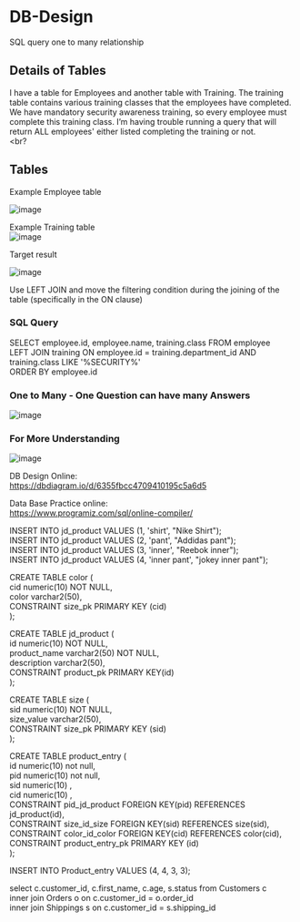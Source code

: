 # DB-Design

SQL query one to many relationship

## Details of Tables

I have a table for Employees and another table with Training. The training table contains various training classes that the employees have completed. 
We have mandatory security awareness training, so every employee must complete this training class. 
I’m having trouble running a query that will return ALL employees' either listed completing the training or not. <br><br?

## Tables

Example Employee table <br>

![image](https://user-images.githubusercontent.com/115500959/196854126-5549b43a-e66d-4449-8200-a5f2b5463fa3.png)


Example Training table <br>
![image](https://user-images.githubusercontent.com/115500959/196855229-5857bf55-bfb1-4343-b550-d2f696e42ef5.png)
 <br>

Target result <br>

![image](https://user-images.githubusercontent.com/115500959/196855309-a8f4202b-7207-4ebb-b2e5-57040ce69132.png)<br>

Use LEFT JOIN and move the filtering condition during the joining of the table (specifically in the ON clause)

### SQL Query

SELECT  employee.id, employee.name, training.class FROM  employee    <br>
        LEFT JOIN training ON employee.id = training.department_id AND training.class LIKE '%SECURITY%' <br>
        ORDER  BY employee.id <br>

### One to Many - One Question can have many Answers
![image](https://user-images.githubusercontent.com/115500959/196873943-1442d031-2bf8-4650-a120-311b0794e005.png)

### For More Understanding
![image](https://user-images.githubusercontent.com/115500959/197506878-7090ac99-94d9-405a-b16a-62091a8856f5.png)

DB Design Online: <br>
https://dbdiagram.io/d/6355fbcc4709410195c5a6d5 <br>

Data Base Practice online: <br>
https://www.programiz.com/sql/online-compiler/ <br>

INSERT INTO jd_product VALUES (1, 'shirt', "Nike Shirt");<br>
INSERT INTO jd_product VALUES (2, 'pant', "Addidas pant");<br>
INSERT INTO jd_product VALUES (3, 'inner', "Reebok inner");<br>
INSERT INTO jd_product VALUES (4, 'inner pant', "jokey inner pant");<br>


CREATE TABLE color ( <br>
  cid numeric(10) NOT NULL,   <br>
  color varchar2(50), <br>
  CONSTRAINT size_pk PRIMARY KEY (cid)<br>
); <br>

CREATE TABLE jd_product ( <br>
  id numeric(10) NOT NULL,  <br>
  product_name varchar2(50) NOT NULL,  <br>
  description varchar2(50), <br>
  CONSTRAINT product_pk PRIMARY KEY(id) <br>
); <br>
 

CREATE TABLE size ( <br>
  sid numeric(10) NOT NULL,   <br>
  size_value varchar2(50), <br>
  CONSTRAINT size_pk PRIMARY KEY (sid) <br>
); <br>

CREATE TABLE product_entry ( <br>
  id numeric(10) not null, <br>
  pid numeric(10) not null, <br>
  sid numeric(10) , <br>
  cid numeric(10) , <br>
  CONSTRAINT pid_jd_product FOREIGN KEY(pid) REFERENCES jd_product(id),   <br>
  CONSTRAINT size_id_size FOREIGN KEY(sid) REFERENCES size(sid), <br>
  CONSTRAINT color_id_color FOREIGN KEY(cid) REFERENCES color(cid), <br>
  CONSTRAINT product_entry_pk PRIMARY KEY (id) <br>
);  <br>

INSERT INTO Product_entry VALUES (4, 4, 3, 3); <br>



select c.customer_id, c.first_name, c.age, s.status from Customers c <br>
	inner join Orders o on c.customer_id = o.order_id <br>
    inner join Shippings s on c.customer_id = s.shipping_id <br>
	
